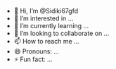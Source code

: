 - 👋 Hi, I’m @Sidiki67gfd
- 👀 I’m interested in ...
- 🌱 I’m currently learning ...
- 💞️ I’m looking to collaborate on ...
- 📫 How to reach me ...
- 😄 Pronouns: ...
- ⚡ Fun fact: ...

<!---
Sidiki67gfd/Sidiki67gfd is a ✨ special ✨ repository because its `README.md` (this file) appears on your GitHub profile.
You can click the Preview link to take a look at your changes.
--->
